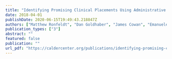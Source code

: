 ```yaml
---
title: "Identifying Promising Clinical Placements Using Administrative Data: Preliminary Results from ISTI Placement Initiative Pilot"
date: 2018-04-01
publishDate: 2020-06-15T19:49:43.218847Z
authors: ["Matthew Ronfeldt", "Dan Goldhaber", "James Cowan", "Emanuele Bardelli", "Joy Johnson", "Christopher Daniel Tien"]
publication_types: ["3"]
abstract: ""
featured: false
publication: ""
url_pdf: "https://caldercenter.org/publications/identifying-promising-clinical-placements-using-administrative-data-preliminary-results"
---
```


